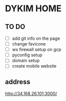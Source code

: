 # DYKIM HOME

## TO DO

- [ ] add git info on the page
- [ ] change favicone
- [ ] ws firewall setup on gcp
- [ ] pyconfig setup
- [ ] domain setup
- [ ] create mobile website

## address

http://34.168.26.101:3000/
